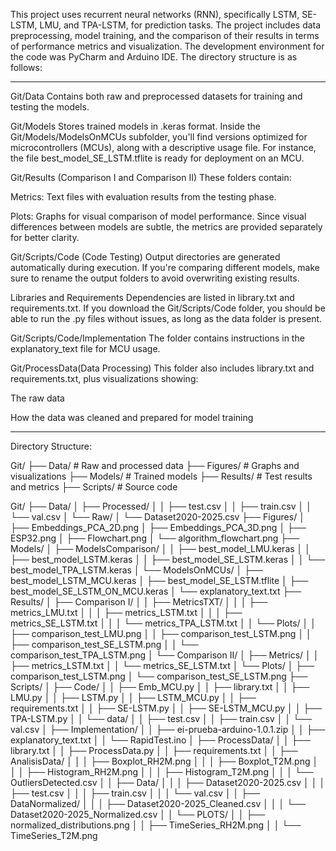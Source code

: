 This project uses recurrent neural networks (RNN), specifically LSTM, SE-LSTM, LMU, and TPA-LSTM, 
for prediction tasks. The project includes data preprocessing, model training, and the comparison 
of their results in terms of performance metrics and visualization. The development environment for
the code was PyCharm and Arduino IDE. The directory structure is as follows:

-------------------------------------------------------------------------------------------

Git/Data
Contains both raw and preprocessed datasets for training and testing the models.

Git/Models
Stores trained models in .keras format.
Inside the Git/Models/ModelsOnMCUs subfolder, you'll find versions optimized for microcontrollers
(MCUs), along with a descriptive usage file. For instance, the file best_model_SE_LSTM.tflite 
is ready for deployment on an MCU.

Git/Results (Comparison I and Comparison II)
These folders contain:

Metrics: Text files with evaluation results from the testing phase.

Plots: Graphs for visual comparison of model performance.
Since visual differences between models are subtle, the metrics are provided separately for better clarity.

Git/Scripts/Code (Code Testing)
Output directories are generated automatically during execution.
If you're comparing different models, make sure to rename the output folders to avoid overwriting existing results.

Libraries and Requirements
Dependencies are listed in library.txt and requirements.txt.
If you download the Git/Scripts/Code folder, you should be able to run the .py files without issues, as long as the data folder is present.

Git/Scripts/Code/Implementation
The folder contains instructions in the explanatory_text file for MCU usage.

Git/ProcessData(Data Processing) 
This folder also includes library.txt and requirements.txt, plus visualizations showing:

The raw data

How the data was cleaned and prepared for model training

-------------------------------------------------------------------------------------------

Directory Structure:

Git/
    ├── Data/                 # Raw and processed data
    ├── Figures/              # Graphs and visualizations
    ├── Models/               # Trained models
    ├── Results/              # Test results and metrics
    ├── Scripts/              # Source code


Git/
    ├── Data/
    │   ├── Processed/
    │   │   ├── test.csv
    │   │   ├── train.csv
    │   │   └── val.csv
    │   └── Raw/
    │       └── Dataset2020-2025.csv
    ├── Figures/
    │   ├── Embeddings_PCA_2D.png
    │   ├── Embeddings_PCA_3D.png
    │   ├── ESP32.png
    │   ├── Flowchart.png
    │   └── algorithm_flowchart.png
    ├── Models/
    │   ├── ModelsComparison/
    │   │   ├── best_model_LMU.keras
    │   │   ├── best_model_LSTM.keras
    │   │   ├── best_model_SE_LSTM.keras
    │   │   └── best_model_TPA_LSTM.keras
    │   └── ModelsOnMCUs/
    │       ├── best_model_LSTM_MCU.keras
    │       ├── best_model_SE_LSTM.tflite
    │       ├── best_model_SE_LSTM_ON_MCU.keras
    │       └── explanatory_text.txt
    ├── Results/
    │   ├── Comparison I/
    │   │   ├── MetricsTXT/
    │   │   │   ├── metrics_LMU.txt
    │   │   │   ├── metrics_LSTM.txt
    │   │   │   ├── metrics_SE_LSTM.txt
    │   │   │   └── metrics_TPA_LSTM.txt
    │   │   └── Plots/
    │   │       ├── comparison_test_LMU.png
    │   │       ├── comparison_test_LSTM.png
    │   │       ├── comparison_test_SE_LSTM.png
    │   │       └── comparison_test_TPA_LSTM.png
    │   └── Comparison II/
    │       ├── Metrics/
    │       │   ├── metrics_LSTM.txt
    │       │   └── metrics_SE_LSTM.txt
    │       └── Plots/
    │           ├── comparison_test_LSTM.png
    │           └── comparison_test_SE_LSTM.png
    ├── Scripts/
    │   ├── Code/
    │   │   ├── Emb_MCU.py
    │   │   ├── library.txt
    │   │   ├── LMU.py
    │   │   ├── LSTM.py
    │   │   ├── LSTM_MCU.py
    │   │   ├── requirements.txt
    │   │   ├── SE-LSTM.py
    │   │   ├── SE-LSTM_MCU.py
    │   │   ├── TPA-LSTM.py
    │   │   └── data/
    │   │       ├── test.csv
    │   │       ├── train.csv
    │   │       └── val.csv
    │   ├── Implementation/
    │   │   ├── ei-prueba-arduino-1.0.1.zip
    │   │   ├── explanatory_text.txt
    │   │   └── RapidTest.ino
    │   ├── ProcessData/
    │   │   ├── library.txt
    │   │   ├── ProcessData.py
    │   │   ├── requirements.txt
    │   │   ├── AnalisisData/
    │   │   │   ├── Boxplot_RH2M.png
    │   │   │   ├── Boxplot_T2M.png
    │   │   │   ├── Histogram_RH2M.png
    │   │   │   ├── Histogram_T2M.png
    │   │   │   └── OutliersDetected.csv
    │   │   ├── Data/
    │   │   │   ├── Dataset2020-2025.csv
    │   │   │   ├── test.csv
    │   │   │   ├── train.csv
    │   │   │   └── val.csv
    │   │   ├── DataNormalized/
    │   │   │   ├── Dataset2020-2025_Cleaned.csv
    │   │   │   └── Dataset2020-2025_Normalized.csv
    │   │   └── PLOTS/
    │   │       ├── normalized_distributions.png
    │   │       ├── TimeSeries_RH2M.png
    │   │       └── TimeSeries_T2M.png

